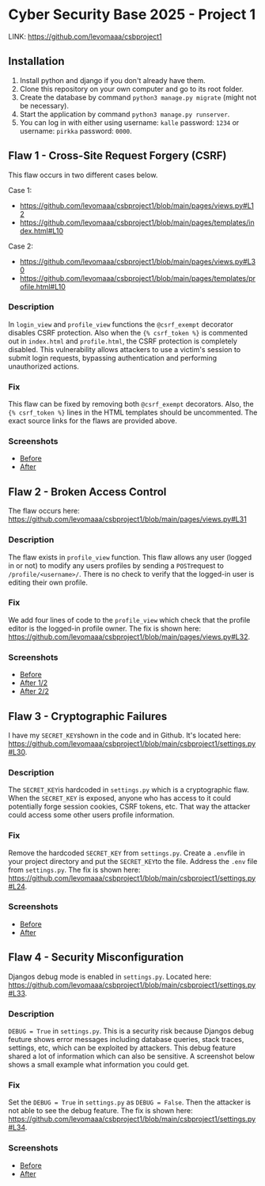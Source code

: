 # Cyber Security Base 2025 - Project 1

LINK: https://github.com/levomaaa/csbproject1

## Installation

1. Install python and django if you don't already have them.
2. Clone this repository on your own computer and go to its root folder.
3. Create the database by command `python3 manage.py migrate` (might not be necessary).
4. Start the application by command `python3 manage.py runserver`.
5. You can log in with either using username: `kalle` password: `1234` or username: `pirkka` password: `0000`.

## Flaw 1 - Cross-Site Request Forgery (CSRF)

This flaw occurs in two different cases below.

Case 1:
- https://github.com/levomaaa/csbproject1/blob/main/pages/views.py#L12
- https://github.com/levomaaa/csbproject1/blob/main/pages/templates/index.html#L10

Case 2:
- https://github.com/levomaaa/csbproject1/blob/main/pages/views.py#L30
- https://github.com/levomaaa/csbproject1/blob/main/pages/templates/profile.html#L10

### Description

In `login_view` and `profile_view` functions the `@csrf_exempt` decorator disables CSRF protection. Also when the `{% csrf_token %}` is commented out in `index.html` and `profile.html`, the CSRF protection is completely disabled. This vulnerability allows attackers to use a victim's session to submit login requests, bypassing authentication and performing unauthorized actions.

### Fix

This flaw can be fixed by removing both `@csrf_exempt` decorators. Also, the `{% csrf_token %}` lines in the HTML templates should be uncommented. The exact source links for the flaws are provided above.

### Screenshots

- [Before](https://github.com/levomaaa/csbproject1/blob/main/screenshots/flaw-1/flaw-1-before-1.png)
- [After](https://github.com/levomaaa/csbproject1/blob/main/screenshots/flaw-1/flaw-1-after-1.png)

## Flaw 2 - Broken Access Control

The flaw occurs here: https://github.com/levomaaa/csbproject1/blob/main/pages/views.py#L31

### Description

The flaw exists in `profile_view` function. This flaw allows any user (logged in or not) to modify any users profiles by sending a `POST`request to `/profile/<username>/`. There is no check to verify that the logged-in user is editing their own profile.

### Fix

We add four lines of code to the `profile_view` which check that the profile editor is the logged-in profile owner. The fix is shown here: https://github.com/levomaaa/csbproject1/blob/main/pages/views.py#L32.

### Screenshots

- [Before](https://github.com/levomaaa/csbproject1/blob/main/screenshots/flaw-2/flaw-2-before-1.png)
- [After 1/2](https://github.com/levomaaa/csbproject1/blob/main/screenshots/flaw-2/flaw-2-after-1.png)
- [After 2/2](https://github.com/levomaaa/csbproject1/blob/main/screenshots/flaw-2/flaw-2-after-2.png)

## Flaw 3 - Cryptographic Failures

I have my `SECRET_KEY`shown in the code and in Github. It's located here: https://github.com/levomaaa/csbproject1/blob/main/csbproject1/settings.py#L30.

### Description

The `SECRET_KEY`is hardcoded in `settings.py` which is a cryptographic flaw. When the `SECRET_KEY` is exposed, anyone who has access to it could potentially forge session cookies, CSRF tokens, etc. That way the attacker could access some other users profile information. 

### Fix
Remove the hardcoded `SECRET_KEY` from `settings.py`. Create a `.env`file in your project directory and put the `SECRET_KEY`to the file. Address the `.env` file from `settings.py`. The fix is shown here: https://github.com/levomaaa/csbproject1/blob/main/csbproject1/settings.py#L24.

### Screenshots

- [Before](https://github.com/levomaaa/csbproject1/blob/main/screenshots/flaw-3/flaw-3-before-1.png)
- [After](https://github.com/levomaaa/csbproject1/blob/main/screenshots/flaw-3/flaw-3-after-1.png)

## Flaw 4 - Security Misconfiguration

Djangos debug mode is enabled in `settings.py`. Located here: https://github.com/levomaaa/csbproject1/blob/main/csbproject1/settings.py#L33.

### Description

`DEBUG = True` in `settings.py`. This is a security risk because Djangos debug feuture shows error messages including database queries, stack traces, settings, etc, which can be exploited by attackers. This debug feature shared a lot of information which can also be sensitive. A screenshot below shows a small example what information you could get.

### Fix

Set the `DEBUG = True` in `settings.py` as `DEBUG = False`. Then the attacker is not able to see the debug feature. The fix is shown here: https://github.com/levomaaa/csbproject1/blob/main/csbproject1/settings.py#L34.

### Screenshots

- [Before](https://github.com/levomaaa/csbproject1/blob/main/screenshots/flaw-4/flaw-4-before-1.png)
- [After](https://github.com/levomaaa/csbproject1/blob/main/screenshots/flaw-4/flaw-4-after-1.png)